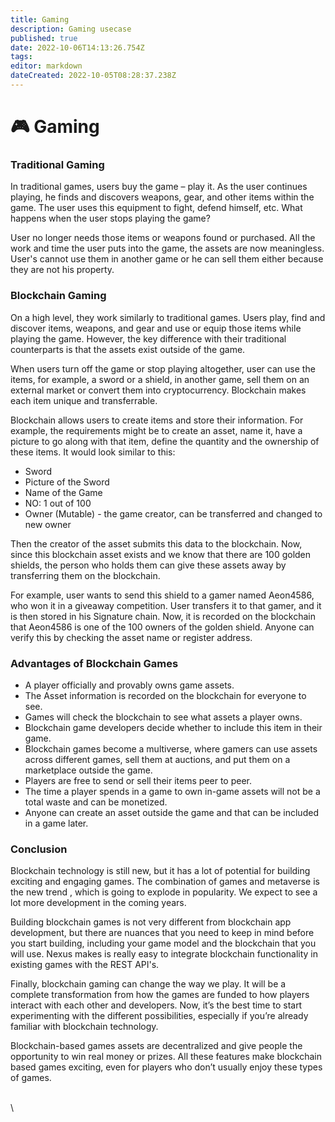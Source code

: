 ```yaml
---
title: Gaming
description: Gaming usecase
published: true
date: 2022-10-06T14:13:26.754Z
tags: 
editor: markdown
dateCreated: 2022-10-05T08:28:37.238Z
---
```


# 🎮 Gaming

### Traditional Gaming <a href="#why-does-gaming-need-blockchain" id="why-does-gaming-need-blockchain"></a>

In traditional games, users buy the game – play it. As the user continues playing, he finds and discovers weapons, gear, and other items within the game. The user uses this equipment to fight, defend himself, etc. What happens when the user stops playing the game?

User no longer needs those items or weapons found or purchased. All the work and time the user puts into the game, the assets are now meaningless. User's cannot use them in another game or  he can sell them either because they are not his property.

### Blockchain Gaming

On a high level, they work similarly to traditional games. Users play, find and discover items, weapons, and gear and use or equip those items while playing the game. However, the key difference with their traditional counterparts is that the assets exist outside of the game.

When users turn off the game or stop playing altogether, user can use the items, for example, a sword or a shield, in another game, sell them on an external market or convert them into cryptocurrency. Blockchain makes each item unique and transferrable.

Blockchain allows users to create items and store their information. For example, the requirements might be to create an asset, name it, have a picture to go along with that item, define the quantity and the ownership of these items. It would look similar to this:

* Sword
* Picture of the Sword
* Name of the Game
* NO: 1 out of 100
* Owner (Mutable) - the game creator, can be transferred and changed to new owner

Then the creator of the asset submits this data to the blockchain.  Now, since this blockchain asset exists and we know that there are 100 golden shields, the person who holds them can give these assets away by transferring them on the blockchain.

For example, user wants to send this shield to a gamer named Aeon4586, who won it in a giveaway competition. User transfers it to that gamer, and it is then stored in his Signature chain. Now, it is recorded on the blockchain that Aeon4586 is one of the 100 owners of the golden shield. Anyone can verify this by checking the asset name or register address.

### Advantages of Blockchain Games

* A player officially and provably owns game assets.
* The Asset information is recorded on the blockchain for everyone to see.
* Games will check the blockchain to see what assets a player owns.
* Blockchain game developers decide whether to include this item in their game.
* Blockchain games become a multiverse, where gamers can use assets across different games, sell them at auctions, and put them on a marketplace outside the game.
* Players are free to send or sell their items peer to peer.
* The time a player spends in a game to own in-game assets will not be a total waste and can be monetized.
* Anyone can create an asset outside the game and that can be included in a game later.

### Conclusion

Blockchain technology is still new, but it has a lot of potential for building exciting and engaging games. The combination of games and metaverse is the new trend , which is going to explode in popularity. We expect to see a lot more development in the coming years.

Building blockchain games is not very different from blockchain app development, but there are nuances that you need to keep in mind before you start building, including your game model and the blockchain that you will use. Nexus makes is really easy to integrate blockchain functionality in existing games with the REST API's.

Finally, blockchain gaming can change the way we play. It will be a complete transformation from how the games are funded to how players interact with each other and developers. Now, it’s the best time to start experimenting with the different possibilities, especially if you’re already familiar with blockchain technology.

Blockchain-based games assets are decentralized and give people the opportunity to win real money or prizes. All these features make blockchain based games exciting, even for players who don’t usually enjoy these types of games.

\
\
